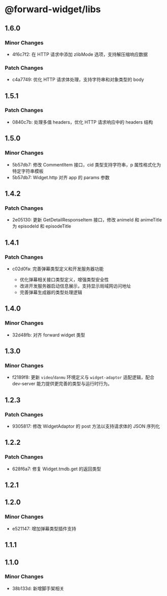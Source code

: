 # @forward-widget/libs

## 1.6.0

### Minor Changes

- 4f6c7f2: 在 HTTP 请求中添加 zlibMode 选项，支持解压缩响应数据

### Patch Changes

- c4a7749: 优化 HTTP 请求体处理，支持字符串和对象类型的 body

## 1.5.1

### Patch Changes

- 0840c7b: 处理多值 headers，优化 HTTP 请求响应中的 headers 结构

## 1.5.0

### Minor Changes

- 5b57db7: 修改 CommentItem 接口，cid 类型支持字符串，p 属性格式化为特定字符串模板
- 5b57db7: Widget.http 对齐 app 的 params 参数

## 1.4.2

### Patch Changes

- 2e05130: 更新 GetDetailResponseItem 接口，修改 animeId 和 animeTitle 为 episodeId 和 episodeTitle

## 1.4.1

### Patch Changes

- c02d0fa: 完善弹幕类型定义和开发服务器功能

  - 优化弹幕相关接口类型定义，增强类型安全性
  - 改进开发服务器启动信息展示，支持显示局域网访问地址
  - 完善弹幕生成器的类型处理逻辑

## 1.4.0

### Minor Changes

- 32d48fb: 对齐 forward widget 类型

## 1.3.0

### Minor Changes

- f2189f8: 更新 `video`/`danmu` 环境定义与 `widget-adaptor` 适配逻辑，配合 dev-server 能力提供更完善的类型与运行时行为。

## 1.2.3

### Patch Changes

- 9305817: 修改 WidgetAdaptor 的 post 方法以支持请求体的 JSON 序列化

## 1.2.2

### Patch Changes

- 628f6a7: 修复 Widget.tmdb.get 的返回类型

## 1.2.1

## 1.2.0

### Minor Changes

- e521147: 增加弹幕类型插件支持

## 1.1.1

## 1.1.0

### Minor Changes

- 38b133d: 新增脚手架相关
